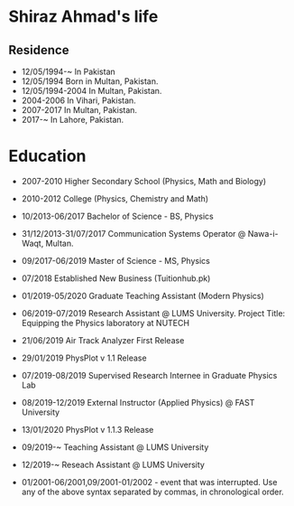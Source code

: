 Shiraz Ahmad's life
===============


Residence
------


- 12/05/1994-~ In Pakistan
- 12/05/1994 Born in Multan, Pakistan.
- 12/05/1994-2004 In Multan, Pakistan.
- 2004-2006 In Vihari, Pakistan.
- 2007-2017 In Multan, Pakistan.
- 2017-~ In Lahore, Pakistan.

# Education

- 2007-2010 Higher Secondary School (Physics, Math and Biology)
- 2010-2012 College (Physics, Chemistry and Math)
- 10/2013-06/2017 Bachelor of Science - BS, Physics
- 31/12/2013-31/07/2017 Communication Systems Operator @ Nawa-i-Waqt, Multan.
- 09/2017-06/2019 Master of Science - MS, Physics
- 07/2018 Established New Business (Tuitionhub.pk)
- 01/2019-05/2020 Graduate Teaching Assistant (Modern Physics)
- 06/2019-07/2019 Research Assistant @ LUMS University. Project Title: Equipping the Physics laboratory at NUTECH
- 21/06/2019 Air Track Analyzer First Release
- 29/01/2019 PhysPlot v 1.1 Release
- 07/2019-08/2019 Supervised Research Internee in Graduate Physics Lab
- 08/2019-12/2019 External Instructor (Applied Physics) @ FAST University
- 13/01/2020 PhysPlot v 1.1.3 Release
- 09/2019-~ Teaching Assistant @ LUMS University
- 12/2019-~ Reseach Assistant @ LUMS University

- 01/2001-06/2001,09/2001-01/2002 - event that was interrupted. Use any of the above syntax separated by commas, in chronological order.
